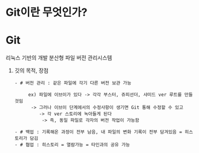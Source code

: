 # Git이란 무엇인가?

# Git
  
  리눅스 기반의 개발 분산형 파일 버전 관리시스템

  1) 깃의 목적, 장점


         - # 버전 관리 : 같은 파일에 각기 다른 버전 보관 가능

              ex) 파일에 이브이가 있다 -> 각각 부스터, 쥬피선더, 샤미드 ver 루트를 만들 것임
               -> 그러나 이브이 단계에서의 수정사항이 생기면 Git 통해 수정할 수 있고 
                  -> 각 ver 스토리에 녹아들게 된다
                   -> 즉, 동일 파일로 각자의 버전 작업이 가능함
      
         - # 백업 : 기록해온 과정이 전부 남음, 내 파일의 변화 기록이 전부 담겨있음 = 히스토리가 담김
         - # 협업 : 히스토리 = 열람가능 = 타인과의 공유 가능




